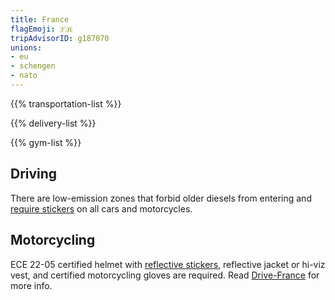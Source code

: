```yaml
---
title: France
flagEmoji: 🇫🇷
tripAdvisorID: g187070
unions:
- eu
- schengen
- nato
---
```


{{% transportation-list %}}

{{% delivery-list %}}

{{% gym-list %}}

## Driving

There are low-emission zones that forbid older diesels from entering and [require stickers](https://www.drive-france.com/crit-air-sticker/) on all cars and motorcycles.

## Motorcycling

ECE 22-05 certified helmet with [reflective stickers](https://www.louis.eu/en-eu/magazin/touren/laendertipps/frankreich), reflective jacket or hi-viz vest, and certified motorcycling gloves are required. Read [Drive-France](https://www.drive-france.com/faqs/motorcycling-france) for more info.
